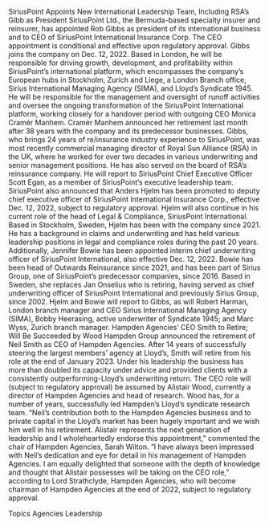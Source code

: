 SiriusPoint Appoints New International Leadership Team, Including RSA’s Gibb as President
SiriusPoint Ltd., the Bermuda-based specialty insurer and reinsurer, has appointed Rob Gibbs as president of its international business and to CEO of SiriusPoint International Insurance Corp. The CEO appointment is conditional and effective upon regulatory approval.
Gibbs joins the company on Dec. 12, 2022. Based in London, he will be responsible for driving growth, development, and profitability within SiriusPoint’s international platform, which encompasses the company’s European hubs in Stockholm, Zurich and Liege, a London Branch office, Sirius International Managing Agency (SIMA), and Lloyd’s Syndicate 1945.
He will be responsible for the management and oversight of runoff activities and oversee the ongoing transformation of the SiriusPoint International platform, working closely for a handover period with outgoing CEO Monica Cramér Manhem. Cramér Manhem announced her retirement last month after 38 years with the company and its predecessor businesses.
Gibbs, who brings 24 years of re/insurance industry experience to SiriusPoint, was most recently commercial managing director of Royal Sun Alliance (RSA) in the UK, where he worked for over two decades in various underwriting and senior management positions. He has also served on the board of RSA’s reinsurance company. He will report to SiriusPoint Chief Executive Officer Scott Egan, as a member of SiriusPoint’s executive leadership team.
SiriusPoint also announced that Anders Hjelm has been promoted to deputy chief executive officer of SiriusPoint International Insurance Corp., effective Dec. 12, 2022, subject to regulatory approval. Hjelm will also continue in his current role of the head of Legal & Compliance, SiriusPoint International.
Based in Stockholm, Sweden, Hjelm has been with the company since 2021. He has a background in claims and underwriting and has held various leadership positions in legal and compliance roles during the past 20 years.
Additionally, Jennifer Bowie has been appointed interim chief underwriting officer of SiriusPoint International, also effective Dec. 12, 2022. Bowie has been head of Outwards Reinsurance since 2021, and has been part of Sirius Group, one of SiriusPoint’s predecessor companies, since 2016.
Based in Sweden, she replaces Jan Onselius who is retiring, having served as chief underwriting officer of SiriusPoint International and previously Sirius Group, since 2002.
Hjelm and Bowie will report to Gibbs, as will Robert Harman, London branch manager and CEO Sirius International Managing Agency (SIMA), Bobby Heerasing, active underwriter of Syndicate 1945; and Marc Wyss, Zurich branch manager.
Hampden Agencies’ CEO Smith to Retire; Will Be Succeeded by Wood
Hampden Group announced the retirement of Neil Smith as CEO of Hampden Agencies. After 14 years of successfully steering the largest members’ agency at Lloyd’s, Smith will retire from his role at the end of January 2023. Under his leadership the business has more than doubled its capacity under advice and provided clients with a consistently outperforming-Lloyd’s underwriting return.
The CEO role will (subject to regulatory approval) be assumed by Alistair Wood, currently a director of Hampden Agencies and head of research. Wood has, for a number of years, successfully led Hampden’s Lloyd’s syndicate research team.
“Neil’s contribution both to the Hampden Agencies business and to private capital in the Lloyd’s market has been hugely important and we wish him well in his retirement. Alistair represents the next generation of leadership and I wholeheartedly endorse this appointment,” commented the chair of Hampden Agencies, Sarah Wilton.
“I have always been impressed with Neil’s dedication and eye for detail in his management of Hampden Agencies. I am equally delighted that someone with the depth of knowledge and thought that Alistair possesses will be taking on the CEO role,” according to Lord Strathclyde, Hampden Agencies, who will become chairman of Hampden Agencies at the end of 2022, subject to regulatory approval.

Topics
Agencies
Leadership
